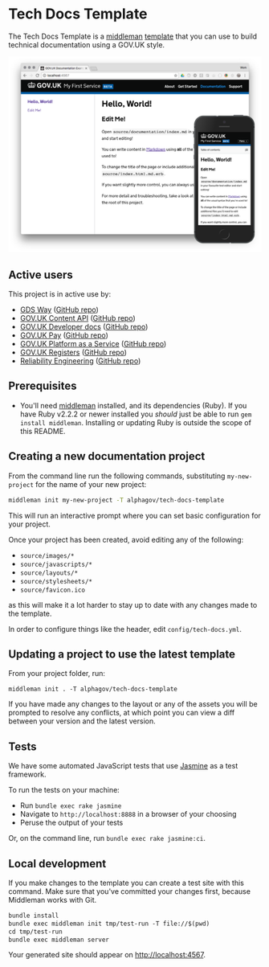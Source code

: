 # Tech Docs Template

The Tech Docs Template is a [middleman][mm] [template][mmt] that
you can use to build technical documentation using a GOV.UK style.

![Screenshot of Example Documentation](/screenshots/composite.png)

## Active users

This project is in active use by:

- [GDS Way](https://gds-way.cloudapps.digital) ([GitHub repo](https://github.com/alphagov/gds-way))
- [GOV.UK Content API](https://content-api.publishing.service.gov.uk) ([GitHub repo](https://github.com/alphagov/govuk-content-api-docs))
- [GOV.UK Developer docs](https://docs.publishing.service.gov.uk/) ([GitHub repo](https://github.com/alphagov/govuk-developer-docs))
- [GOV.UK Pay](https://govukpay-docs.cloudapps.digital) ([GitHub repo](https://github.com/alphagov/pay-tech-docs))
- [GOV.UK Platform as a Service](https://docs.cloud.service.gov.uk/) ([GitHub repo](https://github.com/alphagov/paas-tech-docs))
- [GOV.UK Registers](https://registers-docs.cloudapps.digital) ([GitHub repo](https://github.com/alphagov/registers-tech-docs))
- [Reliability Engineering](https://reliability-engineering.cloudapps.digital) ([GitHub repo](https://github.com/alphagov/reliability-engineering))

## Prerequisites

- You'll need [middleman][mm] installed, and its dependencies (Ruby). If you have Ruby v2.2.2 or newer installed you _should_ just be able to run `gem install middleman`. Installing or updating Ruby is outside the scope of this README.

## Creating a new documentation project

From the command line run the following commands, substituting `my-new-project`
for the name of your new project:

```bash
middleman init my-new-project -T alphagov/tech-docs-template
```

This will run an interactive prompt where you can set basic configuration for
your project.

Once your project has been created, avoid editing any of the following:

- `source/images/*`
- `source/javascripts/*`
- `source/layouts/*`
- `source/stylesheets/*`
- `source/favicon.ico`

as this will make it a lot harder to stay up to date with any changes made
to the template.

In order to configure things like the header, edit `config/tech-docs.yml`.

## Updating a project to use the latest template

From your project folder, run:

```
middleman init . -T alphagov/tech-docs-template
```

If you have made any changes to the layout or any of the assets you will be
prompted to resolve any conflicts, at which point you can view a diff between
your version and the latest version.

## Tests

We have some automated JavaScript tests that use [Jasmine][jas] as a test
framework.

To run the tests on your machine:

- Run `bundle exec rake jasmine`
- Navigate to `http://localhost:8888` in a browser of your choosing
- Peruse the output of your tests

Or, on the command line, run `bundle exec rake jasmine:ci`.

## Local development

If you make changes to the template you can create a test site with this command.
Make sure that you've committed your changes first, because Middleman works with Git.

```
bundle install
bundle exec middleman init tmp/test-run -T file://$(pwd)
cd tmp/test-run
bundle exec middleman server
```

Your generated site should appear on <http://localhost:4567>.

[mm]: https://middlemanapp.com/
[mmt]: https://middlemanapp.com/advanced/project_templates/
[jas]: https://jasmine.github.io/
